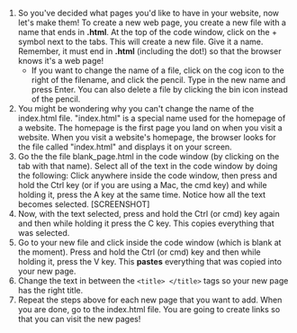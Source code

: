 1. So you've decided what pages you'd like to have in your website, now let's make them! To create a new web page, you create a new file with a name that ends in **.html**. At the top of the code window, click on the + symbol next to the tabs. This will create a new file. Give it a name. Remember, it must end in **.html** \(including the dot!\) so that the browser knows it's a web page!
   * If you want to change the name of a file, click on the cog icon to the right of the filename, and click the pencil. Type in the new name and press Enter. You can also delete a file by clicking the bin icon instead of the pencil.
2. You might be wondering why you can't change the name of the index.html file. "index.html" is a special name used for the homepage of a website. The homepage is the first page you land on when you visit a website. When you visit a website's homepage, the browser looks for the file called "index.html" and displays it on your screen.
3. Go the the file blank\_page.html in the code window \(by clicking on the tab with that name\). Select all of the text in the code window by doing the following: Click anywhere inside the code window, then press and hold the Ctrl key \(or if you are using a Mac, the cmd key\) and while holding it, press the A key at the same time. Notice how all the text becomes selected. \[SCREENSHOT\]
4. Now, with the text selected, press and hold the Ctrl \(or cmd\) key again and then while holding it press the C key. This copies everything that was selected.
5. Go to your new file and click inside the code window \(which is blank at the moment\). Press and hold the Ctrl \(or cmd\) key and then while holding it, press the V key. This **pastes** everything that was copied into your new page.
6. Change the text in between the `<title> </title>` tags so your new page has the right title.
7. Repeat the steps above for each new page that you want to add. When you are done, go to the index.html file. You are going to create links so that you can visit the new pages!



